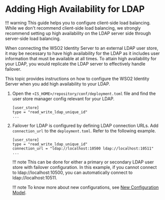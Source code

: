 # Adding High Availability for LDAP

!!! warning
    This guide helps you to configure client-side load balancing. While we don't recommend client-side load balancing, we strongly recommend setting up high availability on the LDAP server side through server-side load balancing.

When connecting the WSO2 Identity Server to an external LDAP user store,
it may be necessary to have high availability for the LDAP as it
includes user information that must be available at all times. To attain
high availability for your LDAP, you would replicate the LDAP server to
effectively handle failover.

This topic provides instructions on how to configure the WSO2 Identity
Server when you add high availability to your LDAP.

1.  Open the `<IS_HOME>/repository/conf/deployment.toml`
    file and find the user store manager config relevant for your LDAP.  
    ```
    [user_store]
    type = "read_write_ldap_unique_id"
    ...
    ```
    
2.  Failover for LDAP is configured by defining LDAP connection URLs.
    Add `connection_url` to the `deployment.toml`. Refer to the following example.
    
    ```
    [user_store]
    type = "read_write_ldap_unique_id"
    connection_url = "ldap://localhost:10500 ldap://localhost:10511"
    ...
    ```
    
    !!! note
        This can be done for either a primary or secondary LDAP user store
        with failover configuration. In this example, if you cannot connect
        to ldap://localhost:10500, you can automatically connect to
        ldap://localhost:10511.
    
    !!! note
            To know more about new configurations, 
            see [New Configuration Model](../../references/new-configuration-model).
   
    
